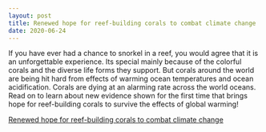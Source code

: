 ```yaml
---
layout: post
title: Renewed hope for reef-building corals to combat climate change
date: 2020-06-24
---
```


If you have ever had a chance to snorkel in a reef, you would agree that it is an unforgettable experience. Its special mainly because of the colorful corals and the diverse life forms they support. But corals around the world are being hit hard from effects of warming ocean temperatures and ocean acidification. Corals are dying at an alarming rate across the world oceans. Read on to learn about new evidence shown for the first time that brings hope for reef-building corals to survive the effects of global warming!


[Renewed hope for reef-building corals to combat climate change](https://oceanbites.org/renewed-hope-for-reef-building-corals-to-combat-climate-change)
